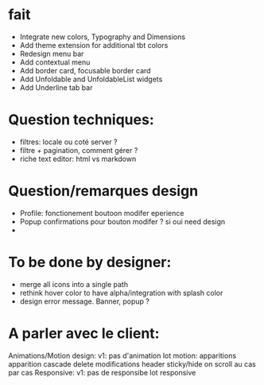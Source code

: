 # fait
- Integrate new colors, Typography and Dimensions
- Add theme extension for additional tbt colors
- Redesign menu bar
- Add contextual menu
- Add border card, focusable border card
- Add Unfoldable and UnfoldableList widgets
- Add Underline tab bar 

# Question techniques:
- filtres: locale ou coté server ?
- filtre + pagination, comment gérer ?
- riche text editor: html vs markdown

# Question/remarques design
- Profile: fonctionement boutoon modifer eperience
- Popup confirmations pour bouton modifer ? si oui need design
-

# To be done by designer:
- merge all icons into a single path
- rethink hover color to have alpha/integration with splash color
- design error message. Banner, popup ?

# A parler avec le client:
Animations/Motion design: 
  v1: pas d'animation
  lot motion:
    apparitions
    apparition cascade
    delete
    modifications
    header sticky/hide on scroll
    au cas par cas
Responsive:
  v1: pas de responsibe
  lot responsive